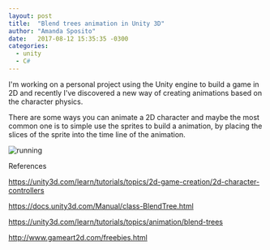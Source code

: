 ```yaml
---
layout: post
title:  "Blend trees animation in Unity 3D"
author: "Amanda Sposito"
date:   2017-08-12 15:35:35 -0300
categories:
  - unity
  - C#
---
```


I'm working on a personal project using the Unity engine to build a game in 2D and recently I've discovered a new way of creating animations based on the character physics.

There are some ways you can animate a 2D character and maybe the most common one is to simple use the sprites to build a animation, by placing the slices of the sprite into the time line of the animation.

![running](/Users/amanda/projects/amandasposito/_posts/images/blend-trees-animation-unity/running.gif)



References

https://unity3d.com/learn/tutorials/topics/2d-game-creation/2d-character-controllers

https://docs.unity3d.com/Manual/class-BlendTree.html

https://unity3d.com/learn/tutorials/topics/animation/blend-trees

http://www.gameart2d.com/freebies.html